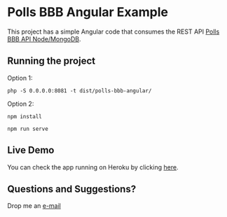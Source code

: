 Polls BBB Angular Example
=================================================

This project has a simple Angular code that consumes the REST API [Polls BBB API Node/MongoDB](https://github.com/rafaelharus/polls-bbb-api-node).

## Running the project
Option 1:
```
php -S 0.0.0.0:8081 -t dist/polls-bbb-angular/
```

Option 2:
```
npm install
```
```
npm run serve
```

## Live Demo
You can check the app running on Heroku by clicking [here](https://polls-bbb-angular.herokuapp.com).

## Questions and Suggestions?
Drop me an [e-mail](mailto:rafael.harus@gmail.com)
